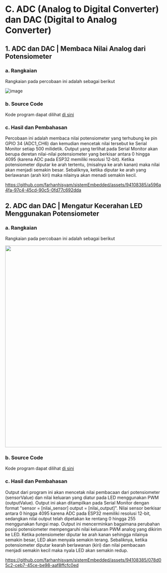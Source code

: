 # C. ADC (Analog to Digital Converter) dan DAC (Digital to Analog Converter)

## 1. ADC dan DAC | Membaca Nilai Analog dari Potensiometer

### a. Rangkaian
Rangkaian pada percobaan ini adalah sebagai berikut

![image](https://github.com/farhanhisyam/sistemEmbedded/assets/94108385/3279637f-7688-456e-a4bb-89e044cd3441)

### b. Source Code
Kode program dapat dilihat <a href="1.%20rangkaian/adc_1/adc_1.ino">di sini</a>

### c. Hasil dan Pembahasan
Percobaan ini adalah membaca nilai potensiometer yang terhubung ke pin GPIO 34 (ADC1_CH6) dan kemudian mencetak nilai tersebut ke Serial Monitor setiap 500 milidetik.
Output yang terlihat pada Serial Monitor akan berupa deretan nilai-nilai potensiometer yang berkisar antara 0 hingga 4095 (karena ADC pada ESP32 memiliki resolusi 12-bit).
Ketika potensiometer diputar ke arah tertentu, (misalnya ke arah kanan) maka nilai akan menjadi semakin besar. Sebaliknya, ketika diputar ke arah yang berlawanan (arah kiri) maka nilainya akan menadi semakin kecil.

https://github.com/farhanhisyam/sistemEmbedded/assets/94108385/a596a4fa-97c4-45cd-90c5-0fd77c692dda


## 2. ADC dan DAC | Mengatur Kecerahan LED Menggunakan Potensiometer

### a. Rangkaian
Rangkaian pada percobaan ini adalah sebagai berikut

<img width="650px" src="https://github.com/farhanhisyam/sistemEmbedded/assets/94108385/82d56248-c94e-44be-bc76-d5f626f477ca">

### b. Source Code
Kode program dapat dilihat <a href="2.%20tugas/adc_2/adc_2.ino">di sini</a>

### c. Hasil dan Pembahasan
Output dari program ini akan mencetak nilai pembacaan dari potensiometer (sensorValue) dan nilai keluaran yang diatur pada LED menggunakan PWM (outputValue). Output ini akan ditampilkan pada Serial Monitor dengan format "sensor = [nilai_sensor] output = [nilai_output]".
Nilai sensor berkisar antara 0 hingga 4095 karena ADC pada ESP32 memiliki resolusi 12-bit, sedangkan nilai output telah dipetakan ke rentang 0 hingga 255 menggunakan fungsi map. Output ini mencerminkan bagaimana perubahan posisi potensiometer mempengaruhi nilai keluaran PWM analog yang dikirim ke LED.
Ketika potensiometer diputar ke arah kanan sehingga nilainya semakin besar, LED akan menyala semakin terang. Sebaliknya, ketika potensiometer diputar kearah berlawanan (kiri) dan nilai pembacaan menjadi semakin kecil maka nyala LED akan semakin redup.

https://github.com/farhanhisyam/sistemEmbedded/assets/94108385/078d05c2-ceb7-45ce-be98-aaf8ffcfc0ed
